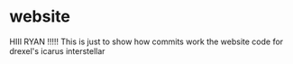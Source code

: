 website
=======
HIII RYAN !!!!!	
This is just to show how commits work
the website code for drexel's icarus interstellar
